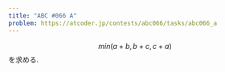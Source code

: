 ```yaml
---
title: "ABC #066 A"
problem: https://atcoder.jp/contests/abc066/tasks/abc066_a
---
```

$$ min(a+b, b+c, c+a) $$ を求める.
